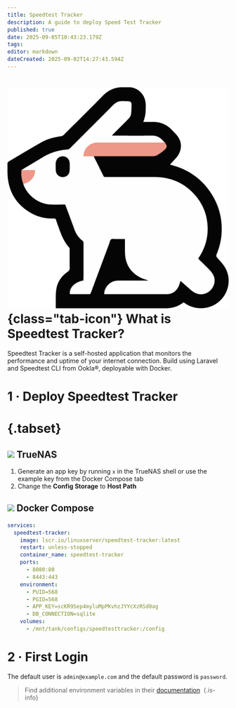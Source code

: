 ```yaml
---
title: Speedtest Tracker
description: A guide to deploy Speed Test Tracker
published: true
date: 2025-09-05T10:43:23.179Z
tags: 
editor: markdown
dateCreated: 2025-09-02T14:27:43.594Z
---
```


# ![](/speedtest-tracker.png){class="tab-icon"} What is Speedtest Tracker?
Speedtest Tracker is a self-hosted application that monitors the performance and uptime of your internet connection. Build using Laravel and Speedtest CLI from Ookla®, deployable with Docker.


# 1 · Deploy Speedtest Tracker
# {.tabset}
## <img src="/truenas.png" class="tab-icon"> TrueNAS

1. Generate an app key by running `x` in the TrueNAS shell or use the example key from the Docker Compose tab
1. Change the **Config Storage** to **Host Path**


## <img src="/docker.png" class="tab-icon"> Docker Compose

```yaml
services:
  speedtest-tracker:
    image: lscr.io/linuxserver/speedtest-tracker:latest
    restart: unless-stopped
    container_name: speedtest-tracker
    ports:
      - 8080:80
      - 8443:443
    environment:
      - PUID=568
      - PGID=568
      - APP_KEY=scKR9Sep4myluMpPKvhzJYYcXzRSd0ag
      - DB_CONNECTION=sqlite
    volumes:
      - /mnt/tank/configs/speedtesttracker:/config
```
# 2 · First Login
The default user is `admin@example.com` and the default password is `password`.

> Find additional environment variables in their [documentation](https://docs.speedtest-tracker.dev/getting-started/environment-variables) 
{.is-info}
